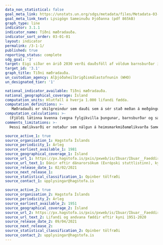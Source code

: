 ```yaml
---
data_non_statistical: false
goal_meta_link: https://unstats.un.org/sdgs/metadata/files/Metadata-03-01-01.pdf
goal_meta_link_text: Lýsigögn Sameinuðu Þjóðanna (pdf 865kB)
graph_type: line
indicator: 3.1.1
indicator_name: Tíðni mæðradauða.
indicator_sort_order: 03-01-01
layout: indicator
permalink: /3-1-1/
published: true
reporting_status: complete
sdg_goal: '3'
target: Eigi síðar en árið 2030 verði dauðsföll af völdum barnsburðar í heiminum komin niður fyrir 70 af hverjum 100.000 börnum sem fæðast á lífi.
target_id: '3.1'
graph_title: Tíðni mæðradauða.
un_custodian_agency: Alþjóðaheilbrigðismálastofnunin (WHO)
un_designated_tier: '1'

national_indicator_available: Tíðni mæðradauða.
national_geographical_coverage: Ísland
computation_units: Hlutfall á hverja 1.000 lifandi fædda.
computation_definitions: >-
   Mæðradauði er skilgreindur sem dauði sem á sér stað meðan á meðgöngu stendur eða innan 42 dögum eftir að meðgöngu lýkur, óháð lengd eða staðsetningu meðgöngu, af öllum þeim sökum sem tengdar eru meðgöngunni, en ekki vegna slysa eða ótengdra atvika.
computation_calculations: >-
  (Fjöldi látinna kvenna (vegna fylgikvilla þungunar, barnsburðar og sængurlegu) / Fjöldi lifandi fædda) * 1.000
comments_limitations: >-
  Þessi mælikvarði er notaður sem nálgun á heimsmarkmiðamælikvarða Sameinuðu Þjóðanna. Þar sem því má við komast er unnið að því að finna eða þróa íslensk gögn til að uppfylla forskrift Sameinuðu Þjóðanna. Þessi mælikvarði var fundinn í samstarfi við sérfræðinga á þessu sviði.

source_active_1: true
source_organisation_1: Hagstofa Íslands
source_periodicity_1: Árleg
source_earliest_available_1: 1981
source_geographical_coverage_1: Ísland
source_url_1: https://px.hagstofa.is/pxis/pxweb/is/Ibuar/Ibuar__Faeddirdanir__danir__danarmein/MAN05301.px
source_url_text_1: Dánir eftir dánarorsökum (Evrópski stuttlistinn), kyni og aldri 1981-2019
source_release_date_1: 02/02/2021
source_next_release_1: 
source_statistical_classification_1: Opinber tölfræði
source_contact_1: upplysingar@hagstofa.is

source_active_2: true
source_organisation_2: Hagstofa Íslands
source_periodicity_2: Árleg
source_earliest_available_2: 1951
source_geographical_coverage_2: Ísland
source_url_2: https://px.hagstofa.is/pxis/pxweb/is/Ibuar/Ibuar__Faeddirdanir__Faeddir__faedingar/MAN05100.px
source_url_text_2: Lifandi og andvana fæddir eftir kyni 1951-2020
source_release_date_2: 09/04/2021
source_next_release_2: 
source_statistical_classification_2: Opinber tölfræði
source_contact_2: upplysingar@hagstofa.is
---
```


